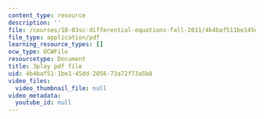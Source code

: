 ```yaml
---
content_type: resource
description: ''
file: /courses/18-03sc-differential-equations-fall-2011/4b4baf511be145dd205673a72f73a5b8_XDhJ8lVGbl8.pdf
file_type: application/pdf
learning_resource_types: []
ocw_type: OCWFile
resourcetype: Document
title: 3play pdf file
uid: 4b4baf51-1be1-45dd-2056-73a72f73a5b8
video_files:
  video_thumbnail_file: null
video_metadata:
  youtube_id: null
---
```

